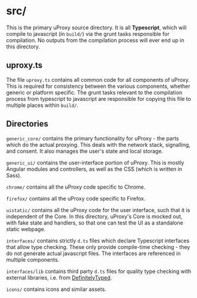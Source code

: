 src/
===

This is the primary uProxy source directory.
It is all **Typescript**, which will compile to javascript (in `build/`) via the
grunt tasks responsible for compilation.
No outputs from the compilation process will ever end up in this directory.


uproxy.ts
---------

The file `uproxy.ts` contains all common code for all components of
uProxy. This is required for consistency between the various components, whether
generic or platform specific. The grunt tasks relevant to the compilation
process from typescript to javascript are responsible for copying this file to
multiple places within `build/`.


Directories
-----------

`generic_core/` contains the primary functionality for uProxy - the parts which
do the actual proxying. This deals with the network stack, signalling, and
consent. It also manages the user's state and local storage.

`generic_ui/` contains the user-interface portion of uProxy. This is
mostly Angular modules and controllers, as well as the CSS (which is written in
Sass).

`chrome/` contains all the uProxy code specific to Chrome.

`firefox/` contains all the uProxy code specific to Firefox.

`uistatic/` contains all the uProxy code for the user interface, such that it is
independent of the Core. In this directory, uProxy's Core is mocked out, with
fake state and handlers, so that one can test the UI as a standalone static
webpage.

`interfaces/` contains strictly `d.ts` files which declare Typescript
interfaces that allow type checking. These only provide compile-time checking -
they do not generate actual javascript files. The interfaces are referenced in
multiple components.

`interfaces/lib` contains third party `d.ts` files for quality type checking
with external libraries, i.e. from
[DefinitelyTyped](https://github.com/borisyankov/DefinitelyTyped).

`icons/` contains icons and similar assets.
